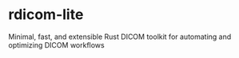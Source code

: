 # rdicom-lite
Minimal, fast, and extensible Rust DICOM toolkit for automating and optimizing DICOM workflows
